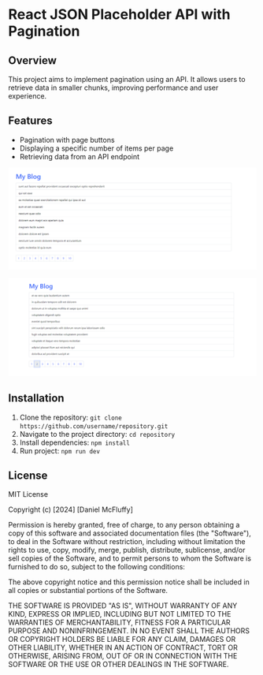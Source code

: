 # React JSON Placeholder API with Pagination

## Overview

This project aims to implement pagination using an API. It allows users to retrieve data in smaller chunks, improving performance and user experience. 

## Features

- Pagination with page buttons
- Displaying a specific number of items per page
- Retrieving data from an API endpoint

![Alt Text](./assets/pagination-1.png)

![Alt Text](./assets/pagination-2.png)

## Installation

1. Clone the repository: `git clone https://github.com/username/repository.git`
2. Navigate to the project directory: `cd repository`
3. Install dependencies: `npm install`
4. Run project: `npm run dev`

## License

MIT License

Copyright (c) [2024] [Daniel McFluffy]

Permission is hereby granted, free of charge, to any person obtaining a copy
of this software and associated documentation files (the "Software"), to deal
in the Software without restriction, including without limitation the rights
to use, copy, modify, merge, publish, distribute, sublicense, and/or sell
copies of the Software, and to permit persons to whom the Software is
furnished to do so, subject to the following conditions:

The above copyright notice and this permission notice shall be included in all
copies or substantial portions of the Software.

THE SOFTWARE IS PROVIDED "AS IS", WITHOUT WARRANTY OF ANY KIND, EXPRESS OR
IMPLIED, INCLUDING BUT NOT LIMITED TO THE WARRANTIES OF MERCHANTABILITY,
FITNESS FOR A PARTICULAR PURPOSE AND NONINFRINGEMENT. IN NO EVENT SHALL THE
AUTHORS OR COPYRIGHT HOLDERS BE LIABLE FOR ANY CLAIM, DAMAGES OR OTHER
LIABILITY, WHETHER IN AN ACTION OF CONTRACT, TORT OR OTHERWISE, ARISING FROM,
OUT OF OR IN CONNECTION WITH THE SOFTWARE OR THE USE OR OTHER DEALINGS IN THE
SOFTWARE.